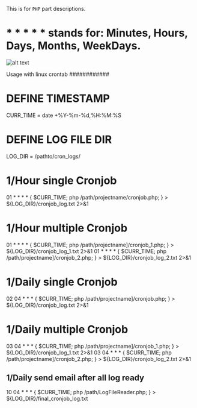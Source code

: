 This is for `PHP` part descriptions.

# * * * * * stands for: Minutes, Hours, Days, Months, WeekDays.
![alt text](https://github.com/senkoraku552/linux-crontab-staffs/images/image.jpg?raw=true)

Usage with linux crontab
############
# DEFINE TIMESTAMP
CURR_TIME = date +%Y-%m-%d,%H:%M:%S

# DEFINE LOG FILE DIR
LOG_DIR = /pathto/cron_logs/

# 1/Hour single Cronjob
 01 * * * * { $CURR_TIME; php /path/projectname/cronjob.php; } > ${LOG_DIR}/cronjob_log.txt 2>&1

# 1/Hour multiple Cronjob
 01 * * * * { $CURR_TIME; php /path/projectname]/cronjob_1.php; } > ${LOG_DIR}/cronjob_log_1.txt 2>&1
 01 * * * * { $CURR_TIME; php /path/projectname]/cronjob_2.php; } > ${LOG_DIR}/cronjob_log_2.txt 2>&1

# 1/Daily single Cronjob
 02 04 * * * { $CURR_TIME; php /path/projectname]/cronjob.php; } > ${LOG_DIR}/cronjob_log.txt 2>&1

# 1/Daily multiple Cronjob
 03 04 * * * { $CURR_TIME; php /path/projectname]/cronjob_1.php; } > ${LOG_DIR}/cronjob_log_1.txt 2>&1
 03 04 * * * { $CURR_TIME; php /path/projectname]/cronjob_2.php; } > ${LOG_DIR}/cronjob_log_2.txt 2>&1

## 1/Daily send email after all log ready
 10 04 * * * { $CURR_TIME; php /path/LogFileReader.php; } > ${LOG_DIR}/final_cronjob_log.txt
